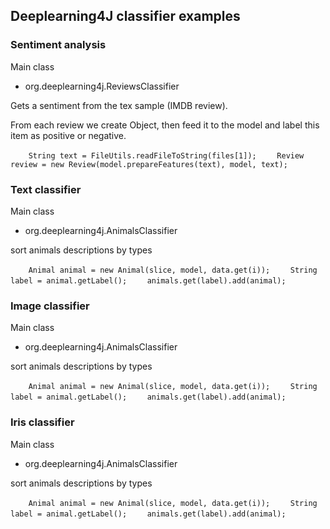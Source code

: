 ## Deeplearning4J classifier examples

### Sentiment analysis

Main class

- org.deeplearning4j.ReviewsClassifier

Gets a sentiment from the tex sample (IMDB review). 


From each review we create Object, then feed it to the model and label this item as positive or negative.

`    String text = FileUtils.readFileToString(files[1]);`
`    Review review = new Review(model.prepareFeatures(text), model, text);`

### Text classifier

Main class

- org.deeplearning4j.AnimalsClassifier

sort animals descriptions by types

`    Animal animal = new Animal(slice, model, data.get(i));`
`    String label = animal.getLabel();`
`    animals.get(label).add(animal);` 

### Image classifier

Main class

- org.deeplearning4j.AnimalsClassifier

sort animals descriptions by types

`    Animal animal = new Animal(slice, model, data.get(i));`
`    String label = animal.getLabel();`
`    animals.get(label).add(animal);` 

### Iris classifier

Main class

- org.deeplearning4j.AnimalsClassifier

sort animals descriptions by types

`    Animal animal = new Animal(slice, model, data.get(i));`
`    String label = animal.getLabel();`
`    animals.get(label).add(animal);` 



























